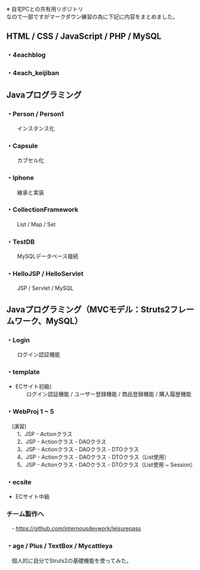 
※ 自宅PCとの共有用リポジトリ  
なので一部ですがマークダウン練習の為に下記に内容をまとめました。

## HTML / CSS / JavaScript / PHP / MySQL
### ・4eachblog
### ・4each_keijiban

## Javaプログラミング

### ・Person / Person1
　　インスタンス化

### ・Capsule
　　カプセル化

### ・Iphone
　　継承と実装

### ・CollectionFramework
　　List / Map / Set

### ・TestDB
　　MySQLデータベース接続

### ・HelloJSP / HelloServlet
　　JSP / Servlet / MySQL

## Javaプログラミング（MVCモデル：Struts2フレームワーク、MySQL）

### ・Login
　　ログイン認証機能

### ・template
 - ECサイト初級)  
　　ログイン認証機能 / ユーザー登録機能 / 商品登録機能 / 購入履歴機能

### ・WebProj 1 ~ 5
　(演習)  
　　1、JSP - Actionクラス  
　　2、JSP - Actionクラス - DAOクラス  
　　3、JSP - Actionクラス - DAOクラス - DTOクラス  
　　4、JSP - Actionクラス - DAOクラス - DTOクラス（List使用）  
　　5、JSP - Actionクラス - DAOクラス - DTOクラス（List使用 ~ Session）  

### ・ecsite
 - ECサイト中級

### チーム製作へ
　- https://github.com/internousdevwork/leisurepass

### ・age / Plus / TextBox / Mycattleya  
　個人的に自分でStruts2の基礎機能を使ってみた。
